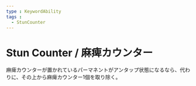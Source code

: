 ```yaml
---
type : KeywordAbility
tags : 
  - StunCounter
---
```

# Stun Counter / 麻痺カウンター

麻痺カウンターが置かれているパーマネントがアンタップ状態になるなら、代わりに、その上から麻痺カウンター1個を取り除く。 

